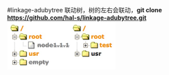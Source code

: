 #linkage-adubytree
联动树，树的左右会联动，**git clone https://github.com/hal-s/linkage-adubytree.git**
<img src="https://github.com/hal-s/linkage-adubytree/blob/master/linkage-adubytree.png?raw=true" width = "50%" alt="图片名称" />
